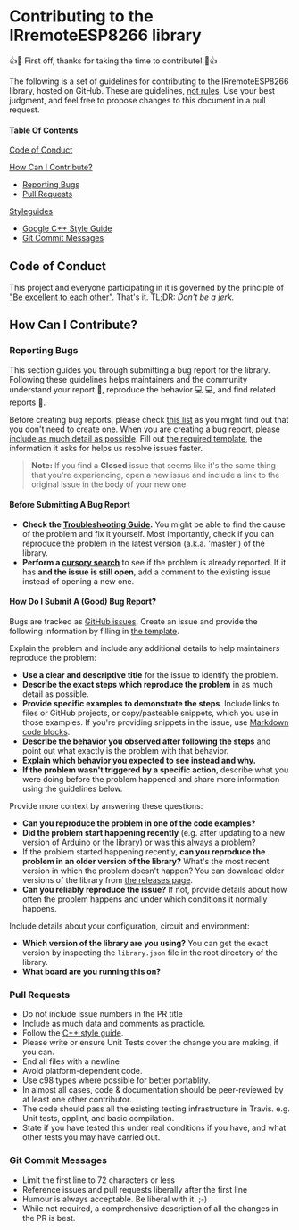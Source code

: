 # Contributing to the IRremoteESP8266 library

:+1::tada: First off, thanks for taking the time to contribute! :tada::+1:

The following is a set of guidelines for contributing to the IRremoteESP8266 library, hosted on GitHub. These are guidelines, [not rules](http://imgur.com/mSHi8). Use your best judgment, and feel free to propose changes to this document in a pull request.

#### Table Of Contents

[Code of Conduct](#code-of-conduct)

[How Can I Contribute?](#how-can-i-contribute)
  * [Reporting Bugs](#reporting-bugs)
  * [Pull Requests](#pull-requests)

[Styleguides](#styleguides)
  * [Google C++ Style Guide](https://google.github.io/styleguide/cppguide.html)
  * [Git Commit Messages](#git-commit-messages)


## Code of Conduct

This project and everyone participating in it is governed by the principle of ["Be excellent to each other"](http://www.imdb.com/title/tt0096928/quotes). That's it. TL;DR: _Don't be a jerk._

## How Can I Contribute?

### Reporting Bugs

This section guides you through submitting a bug report for the library. Following these guidelines helps maintainers and the community understand your report :pencil:, reproduce the behavior :computer: :computer:, and find related reports :mag_right:.

Before creating bug reports, please check [this list](#before-submitting-a-bug-report) as you might find out that you don't need to create one. When you are creating a bug report, please [include as much detail as possible](#how-do-i-submit-a-good-bug-report). Fill out [the required template](issue_template.md), the information it asks for helps us resolve issues faster.

> **Note:** If you find a **Closed** issue that seems like it's the same thing that you're experiencing, open a new issue and include a link to the original issue in the body of your new one.

#### Before Submitting A Bug Report

* **Check the [Troubleshooting Guide](https://github.com/crankyoldgit/IRremoteESP8266/wiki/Troubleshooting-Guide).** You might be able to find the cause of the problem and fix it yourself. Most importantly, check if you can reproduce the problem in the latest version (a.k.a. 'master') of the library.
* **Perform a [cursory search](https://github.com/issues?q=+is%3Aissue+repo%3Acrankyoldgit/IRremoteESP8266)** to see if the problem is already reported. If it has **and the issue is still open**, add a comment to the existing issue instead of opening a new one.

#### How Do I Submit A (Good) Bug Report?

Bugs are tracked as [GitHub issues](https://guides.github.com/features/issues/). Create an issue and provide the following information by filling in [the template](issue_template.md).

Explain the problem and include any additional details to help maintainers reproduce the problem:

* **Use a clear and descriptive title** for the issue to identify the problem.
* **Describe the exact steps which reproduce the problem** in as much detail as possible.
* **Provide specific examples to demonstrate the steps**. Include links to files or GitHub projects, or copy/pasteable snippets, which you use in those examples. If you're providing snippets in the issue, use [Markdown code blocks](https://help.github.com/articles/markdown-basics/#multiple-lines).
* **Describe the behavior you observed after following the steps** and point out what exactly is the problem with that behavior.
* **Explain which behavior you expected to see instead and why.**
* **If the problem wasn't triggered by a specific action**, describe what you were doing before the problem happened and share more information using the guidelines below.

Provide more context by answering these questions:

* **Can you reproduce the problem in one of the code examples?**
* **Did the problem start happening recently** (e.g. after updating to a new version of Arduino or the library) or was this always a problem?
* If the problem started happening recently, **can you reproduce the problem in an older version of the library?** What's the most recent version in which the problem doesn't happen? You can download older versions of the library from [the releases page](https://github.com/crankyoldgit/IRremoteESP8266/releases).
* **Can you reliably reproduce the issue?** If not, provide details about how often the problem happens and under which conditions it normally happens.

Include details about your configuration, circuit and environment:

* **Which version of the library are you using?** You can get the exact version by inspecting the `library.json` file in the root directory of the library.
* **What board are you running this on?**

### Pull Requests

* Do not include issue numbers in the PR title
* Include as much data and comments as practicle.
* Follow the [C++ style guide](https://google.github.io/styleguide/cppguide.html).
* Please write or ensure Unit Tests cover the change you are making, if you can.
* End all files with a newline
* Avoid platform-dependent code.
* Use c98 types where possible for better portablity.
* In almost all cases, code & documentation should be peer-reviewed by at least one other contributor.
* The code should pass all the existing testing infrastructure in Travis. e.g. Unit tests, cpplint, and basic compilation.
* State if you have tested this under real conditions if you have, and what other tests you may have carried out.

### Git Commit Messages

* Limit the first line to 72 characters or less
* Reference issues and pull requests liberally after the first line
* Humour is always acceptable. Be liberal with it. ;-)
* While not required, a comprehensive description of all the changes in the PR is best.
